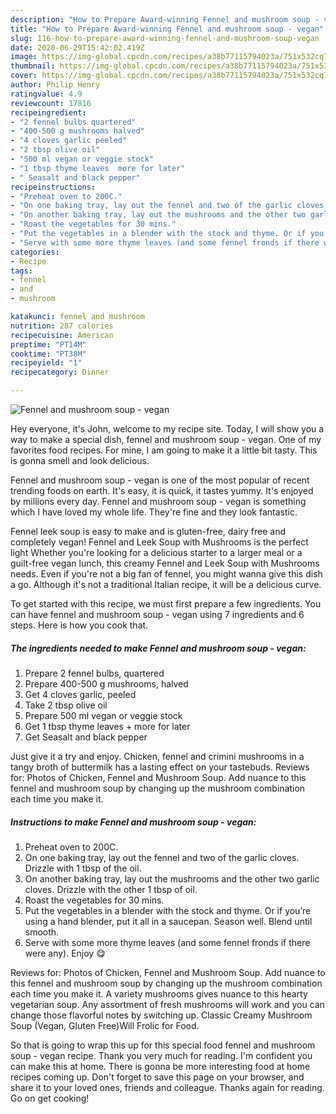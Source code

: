 ```yaml
---
description: "How to Prepare Award-winning Fennel and mushroom soup - vegan"
title: "How to Prepare Award-winning Fennel and mushroom soup - vegan"
slug: 116-how-to-prepare-award-winning-fennel-and-mushroom-soup-vegan
date: 2020-06-29T15:42:02.419Z
image: https://img-global.cpcdn.com/recipes/a38b77115794023a/751x532cq70/fennel-and-mushroom-soup-vegan-recipe-main-photo.jpg
thumbnail: https://img-global.cpcdn.com/recipes/a38b77115794023a/751x532cq70/fennel-and-mushroom-soup-vegan-recipe-main-photo.jpg
cover: https://img-global.cpcdn.com/recipes/a38b77115794023a/751x532cq70/fennel-and-mushroom-soup-vegan-recipe-main-photo.jpg
author: Philip Henry
ratingvalue: 4.9
reviewcount: 17816
recipeingredient:
- "2 fennel bulbs quartered"
- "400-500 g mushrooms halved"
- "4 cloves garlic peeled"
- "2 tbsp olive oil"
- "500 ml vegan or veggie stock"
- "1 tbsp thyme leaves  more for later"
- " Seasalt and black pepper"
recipeinstructions:
- "Preheat oven to 200C."
- "On one baking tray, lay out the fennel and two of the garlic cloves. Drizzle with 1 tbsp of the oil."
- "On another baking tray, lay out the mushrooms and the other two garlic cloves. Drizzle with the other 1 tbsp of oil."
- "Roast the vegetables for 30 mins."
- "Put the vegetables in a blender with the stock and thyme. Or if you’re using a hand blender, put it all in a saucepan. Season well. Blend until smooth."
- "Serve with some more thyme leaves (and some fennel fronds if there were any). Enjoy 😋"
categories:
- Recipe
tags:
- fennel
- and
- mushroom

katakunci: fennel and mushroom 
nutrition: 287 calories
recipecuisine: American
preptime: "PT14M"
cooktime: "PT38M"
recipeyield: "1"
recipecategory: Dinner

---
```



![Fennel and mushroom soup - vegan](https://img-global.cpcdn.com/recipes/a38b77115794023a/751x532cq70/fennel-and-mushroom-soup-vegan-recipe-main-photo.jpg)

Hey everyone, it's John, welcome to my recipe site. Today, I will show you a way to make a special dish, fennel and mushroom soup - vegan. One of my favorites food recipes. For mine, I am going to make it a little bit tasty. This is gonna smell and look delicious.

Fennel and mushroom soup - vegan is one of the most popular of recent trending foods on earth. It's easy, it is quick, it tastes yummy. It's enjoyed by millions every day. Fennel and mushroom soup - vegan is something which I have loved my whole life. They're fine and they look fantastic.

Fennel leek soup is easy to make and is gluten-free, dairy free and completely vegan! Fennel and Leek Soup with Mushrooms is the perfect light Whether you&#39;re looking for a delicious starter to a larger meal or a guilt-free vegan lunch, this creamy Fennel and Leek Soup with Mushrooms needs. Even if you&#39;re not a big fan of fennel, you might wanna give this dish a go. Although it&#39;s not a traditional Italian recipe, it will be a delicious curve.


To get started with this recipe, we must first prepare a few ingredients. You can have fennel and mushroom soup - vegan using 7 ingredients and 6 steps. Here is how you cook that.

<!--inarticleads1-->

##### The ingredients needed to make Fennel and mushroom soup - vegan:

1. Prepare 2 fennel bulbs, quartered
1. Prepare 400-500 g mushrooms, halved
1. Get 4 cloves garlic, peeled
1. Take 2 tbsp olive oil
1. Prepare 500 ml vegan or veggie stock
1. Get 1 tbsp thyme leaves + more for later
1. Get  Seasalt and black pepper


Just give it a try and enjoy. Chicken, fennel and crimini mushrooms in a tangy broth of buttermilk has a lasting effect on your tastebuds. Reviews for: Photos of Chicken, Fennel and Mushroom Soup. Add nuance to this fennel and mushroom soup by changing up the mushroom combination each time you make it. 

<!--inarticleads2-->

##### Instructions to make Fennel and mushroom soup - vegan:

1. Preheat oven to 200C.
1. On one baking tray, lay out the fennel and two of the garlic cloves. Drizzle with 1 tbsp of the oil.
1. On another baking tray, lay out the mushrooms and the other two garlic cloves. Drizzle with the other 1 tbsp of oil.
1. Roast the vegetables for 30 mins.
1. Put the vegetables in a blender with the stock and thyme. Or if you’re using a hand blender, put it all in a saucepan. Season well. Blend until smooth.
1. Serve with some more thyme leaves (and some fennel fronds if there were any). Enjoy 😋


Reviews for: Photos of Chicken, Fennel and Mushroom Soup. Add nuance to this fennel and mushroom soup by changing up the mushroom combination each time you make it. A variety mushrooms gives nuance to this hearty vegetarian soup. Any assortment of fresh mushrooms will work and you can change those flavorful notes by switching up. Classic Creamy Mushroom Soup (Vegan, Gluten Free)Will Frolic for Food. 

So that is going to wrap this up for this special food fennel and mushroom soup - vegan recipe. Thank you very much for reading. I'm confident you can make this at home. There is gonna be more interesting food at home recipes coming up. Don't forget to save this page on your browser, and share it to your loved ones, friends and colleague. Thanks again for reading. Go on get cooking!

